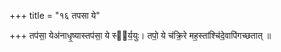 +++
title = "१६ तपसा ये"

+++
तप॑सा॒ येअ॑नाधृ॒ष्यास्तप॑सा॒ ये स्व᳡र्य॒युः। तपो॒ ये च॑क्रि॒रे मह॒स्तांश्चि॑दे॒वापि॑गच्छतात् ॥